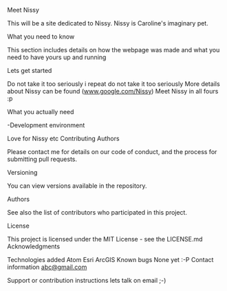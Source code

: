 Meet Nissy

This will be a site dedicated to Nissy. Nissy is Caroline's imaginary pet.

What you need to know

This section includes details on how the webpage was made and what you need to have yours up and running

Lets get started

Do not take it too seriously i repeat do not take it too seriously More details about Nissy can be found (www.google.com/Nissy) Meet Nissy in all fours :p

What you actually need

-Development environment

Love for Nissy
etc
Contributing Authors

Please contact me for details on our code of conduct, and the process for submitting pull requests.

Versioning

You can view versions available in the repository.

Authors

See also the list of contributors who participated in this project.

License

This project is licensed under the MIT License - see the LICENSE.md Acknowledgments

Technologies added
Atom
Esri ArcGIS
Known bugs
None yet :-P
Contact information
abc@gmail.com

Support or contribution instructions
lets talk on email ;-)
